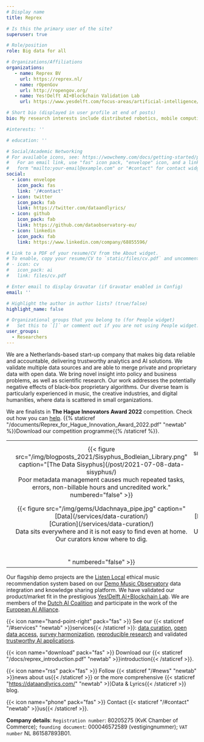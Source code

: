 ```yaml
---
# Display name
title: Reprex

# Is this the primary user of the site?
superuser: true

# Role/position
role: Big data for all

# Organizations/Affiliations
organizations:
   - name: Reprex BV
     url: https://reprex.nl/
   - name: rOpenGov
     url: http://ropengov.org/
   - name: Yes!Delft AI+Blockchain Validation Lab
     url: https://www.yesdelft.com/focus-areas/artificial-intelligence/

# Short bio (displayed in user profile at end of posts)
bio: My research interests include distributed robotics, mobile computing and programmable matter.

#interests: ''

# education: ''

# Social/Academic Networking
# For available icons, see: https://wowchemy.com/docs/getting-started/page-builder/#icons
#   For an email link, use "fas" icon pack, "envelope" icon, and a link in the
#   form "mailto:your-email@example.com" or "#contact" for contact widget.
social:
  - icon: envelope
    icon_pack: fas
    link: '/#contact'
  - icon: twitter
    icon_pack: fab
    link: https://twitter.com/dataandlyrics/
  - icon: github
    icon_pack: fab
    link: https://github.com/dataobservatory-eu/
  - icon: linkedin
    icon_pack: fab
    link: https://www.linkedin.com/company/68855596/

# Link to a PDF of your resume/CV from the About widget.
# To enable, copy your resume/CV to `static/files/cv.pdf` and uncomment the lines below.
# - icon: cv
#   icon_pack: ai
#   link: files/cv.pdf

# Enter email to display Gravatar (if Gravatar enabled in Config)
email: ''

# Highlight the author in author lists? (true/false)
highlight_name: false

# Organizational groups that you belong to (for People widget)
#   Set this to `[]` or comment out if you are not using People widget.
user_groups:
  - Researchers
---
```


We are a Netherlands-based start-up company that makes big data reliable and accountable, delivering trustworthy analytics and AI solutions. We validate multiple data sources and are able to merge private and proprietary data with open data. We bring novel insight into policy and business problems, as well as scientific research. Our work addresses the potentially negative effects of black-box proprietary algorithms. Our diverse team is particularly experienced in music, the creative industries, and digital humanities, where data is scattered in small organizations.

We are finalists in **The Hague Innovators Award 2022** competition. Check out how you can [help](https://reprex.nl/talk/impactcity-startup-support-xl).  {{% staticref "/documents/Reprex_for_Hague_Innovation_Award_2022.pdf" "newtab" %}}Download our competition programme{{% /staticref %}}.

<table>
<colgroup>
<col style="width: 10%" />
<col style="width: 20%" />
<col style="width: 20%" />
<col style="width: 20%" />
<col style="width: 20%" />
<col style="width: 10%" />
</colgroup>
<tbody>
<tr>
<td></td>
<td style="text-align: center;">{{< figure src="/img/blogposts_2021/Sisyphus_Bodleian_Library.png" caption="[The Data Sisyphus](/post/2021-07-08-data-sisyphus/)</br>Poor metadata management causes much repeated tasks, errors, non-billable hours and uncredited work." numbered="false" >}}</td>
<td style="text-align: center;">{{< figure src="/img/blogposts_2021/Gold_panning_at_Bonanza_Creek_4x6.png" caption="[Open Data](/post/2021-06-18-gold-without-rush/)</br>Open data cannot be just 'downloaded'. It is not ready-to-use, and often not even public.</br></br></br>" numbered="false" >}}</td>
<td style="text-align: center;">{{< figure src="/img/blogposts_2021/firing_squad.png" caption="[Trustworthy AI](/post/2021-05-16-recommendation-outcomes/)</br>What can go wrong with the algorithm? Finding unwanted outcomes and correcting them in complex systems." numbered="false" >}}</td>
<td style="text-align: center;">{{< figure src="/img/blogposts_2020/automated_creative_observatory_4x6.png" caption="[Research Automation](/post/2020-09-11-creating-automated-observatory/)</br>Repeaded data processing and validation steps are best made, documented, logged by computers." numbered="false" >}}</td>
<td></td>
</tr>
<tr>
<td></td>
<td style="text-align: center;">{{< figure src="/img/gems/Udachnaya_pipe.jpg" caption="[Data](/services/data-curation/)</br> [Curation](/services/data-curation/)</br>Data sits everywhere and it is not easy to find even at home. Our curators know where to dig.</br></br></br>" numbered="false" >}}</td>
<td style="text-align: center;">{{< figure src="/img/gems/Uncut-diamond_Edit.jpg" caption="[Professional Data Processing](/data/open-gov/#is-there-value-left-in-open-data)</br>Uncut diamonds need to be polished. Data is only potential information, raw and unprocessed.</br></br></br>" numbered="false" >}}</td>
<td style="text-align: center;">{{< figure src="/img/gems/Diamond_Polisher.jpg" caption="[Metadata: Documentation & Codebooks](/services/metadata/)</br>Adding FAIR metadata exponentially increases the value of data. We use DataCite and SDMX statistical coding." numbered="false" >}}</td>
<td style="text-align: center;">{{< figure src="/img/gems/edgar-soto-gb0BZGae1Nk-unsplash.jpg" caption="[Data-as-Service](/services/data-as-service/)</br></br>Reusable, easy-to-import, interoperable, always fresh data in tidy formats with a modern API.</br></br></br>" numbered="false" >}}</td>
<td></td>
</tr>
</tbody>
</table>

Our flagship demo projects are the [Listen Local](/project/listen-local/)  ethical music recommendation system based on our [Demo Music Observatory](/project/openmuse/) data integration and knowledge sharing platform. We have validated our product/market fit in the prestigious [Yes!Delft AI+Blockchain Lab](/post/2020-09-25-yesdelft-validation/). We are members of the [Dutch AI Coalition](/post/2021-02-16-nlaic/) and participate in the work of the [European AI Alliance](https://digital-strategy.ec.europa.eu/en/policies/european-ai-alliance).

{{< icon name="hand-point-right" pack="fas" >}} See our {{< staticref  "/#services" "newtab"  >}}services{{< /staticref >}}: [data curation](/service/data-curation/), [open data access](/service/open-data/), [survey harmonization](/software/retroharmonize/), [reproducible research](/service/research/) and validated [trustworthy AI applications](/service/trustworthy-ai/).

{{< icon name="download" pack="fas" >}} Download our {{< staticref "/docs/reprex_introduction.pdf" "newtab" >}}introduction{{< /staticref >}}.

{{< icon name="rss" pack="fas" >}} Follow {{< staticref "/#news" "newtab" >}}news about us{{< /staticref >}} or the more comprehensive {{< staticref "https://dataandlyrics.com/" "newtab" >}}Data & Lyrics{{< /staticref >}}  blog.

{{< icon name="phone" pack="fas" >}} Contact {{< staticref "/#contact" "newtab" >}}us{{< /staticref >}}.

**Company details**: `Registration number`: 80205275 (KvK Chamber of Commerce); `founding document`:  000046572589  (vestigingnummer); `VAT number` NL 861587893B01. 


